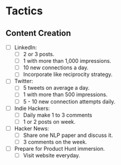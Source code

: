 # Tactics

## Content Creation
- [ ] LinkedIn: 
    - [ ] 2 or 3 posts.
    - [ ] 1 with more than 1,000 impressions.
    - [ ] 10 new connections a day.
    - [ ] Incorporate like reciprocity strategy.

- [ ] Twitter: 
    - [ ] 5 tweets on average a day.
    - [ ] 1 with more than 500 impressions.
    - [ ] 5 - 10 new connection attempts daily.

- [ ] Indie Hackers: 
    - [ ] Daily make 1 to 3 comments
    - [ ] 1 or 2 posts on week.

- [ ] Hacker News: 
    - [ ] Share one NLP paper and discuss it.
    - [ ] 3 comments on the week.

- [ ] Prepare for Product Hunt immersion.
    - [ ] Visit website everyday.
